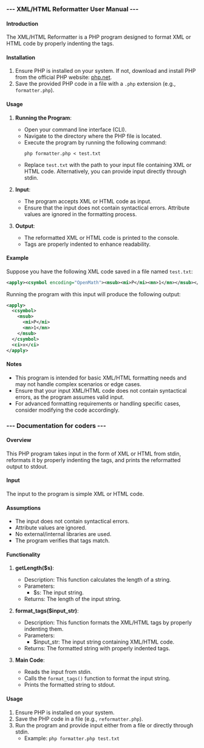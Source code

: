 ### --- XML/HTML Reformatter User Manual ---

#### Introduction
The XML/HTML Reformatter is a PHP program designed to format XML or HTML code by properly indenting the tags.

#### Installation
1. Ensure PHP is installed on your system. If not, download and install PHP from the official PHP website: [php.net](https://www.php.net/).
2. Save the provided PHP code in a file with a `.php` extension (e.g., `formatter.php`).

#### Usage
1. **Running the Program**:
   - Open your command line interface (CLI).
   - Navigate to the directory where the PHP file is located.
   - Execute the program by running the following command:
     ```
     php formatter.php < test.txt
     ```
   - Replace `test.txt` with the path to your input file containing XML or HTML code. Alternatively, you can provide input directly through stdin.

2. **Input**:
   - The program accepts XML or HTML code as input.
   - Ensure that the input does not contain syntactical errors. Attribute values are ignored in the formatting process.

3. **Output**:
   - The reformatted XML or HTML code is printed to the console.
   - Tags are properly indented to enhance readability.

#### Example
Suppose you have the following XML code saved in a file named `test.txt`:

```xml
<apply><csymbol encoding="OpenMath"><msub><mi>P</mi><mn>1</mn></msub></csymbol><ci>x</ci></apply>
```

Running the program with this input will produce the following output:

```xml
<apply>
  <csymbol>
    <msub>
      <mi>P</mi>
      <mn>1</mn>
    </msub>
  </csymbol>
  <ci>x</ci>
</apply>
```

#### Notes
- This program is intended for basic XML/HTML formatting needs and may not handle complex scenarios or edge cases.
- Ensure that your input XML/HTML code does not contain syntactical errors, as the program assumes valid input.
- For advanced formatting requirements or handling specific cases, consider modifying the code accordingly.



### --- Documentation for coders ---

#### Overview
This PHP program takes input in the form of XML or HTML from stdin, reformats it by properly indenting the tags, and prints the reformatted output to stdout.

#### Input
The input to the program is simple XML or HTML code.

#### Assumptions
- The input does not contain syntactical errors.
- Attribute values are ignored.
- No external/internal libraries are used.
- The program verifies that tags match.

#### Functionality
1. **getLength($s)**:
   - Description: This function calculates the length of a string.
   - Parameters:
     - $s: The input string.
   - Returns: The length of the input string.

2. **format_tags($input_str)**:
   - Description: This function formats the XML/HTML tags by properly indenting them.
   - Parameters:
     - $input_str: The input string containing XML/HTML code.
   - Returns: The formatted string with properly indented tags.

3. **Main Code**:
   - Reads the input from stdin.
   - Calls the `format_tags()` function to format the input string.
   - Prints the formatted string to stdout.

#### Usage
1. Ensure PHP is installed on your system.
2. Save the PHP code in a file (e.g., `reformatter.php`).
3. Run the program and provide input either from a file or directly through stdin.
   - Example: `php formatter.php test.txt`

